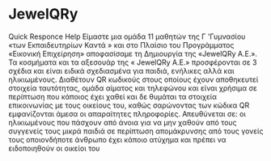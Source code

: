 # JewelQRy
Quick Responce Help
Είμαστε μια ομάδα 11 μαθητών της Γ 'Γυμνασίου «των Εκπαιδευτηρίων Καντά » και στο Πλαίσιο του Προγράμματος «Εικονική Επιχείρηση» αποφασίσαμε τη Δημιουργία της «JewelQRy Α.Ε.».
Τα κοσμήματα και τα αξεσουάρ της « JewelQRy Α.Ε.» προσφέρονται σε 3 σχέδια και είναι ειδικά σχεδιασμένα για παιδιά, ενήλικες αλλά και ηλικιωμένους. Διαθέτουν QR κωδικούς στους οποίους έχουν αποθηκευτεί στοιχεία ταυτότητας, ομάδα αίματος και τηλεφώνου και είναι χρήσιμα σε περίπτωση που κάποιος έχει χαθεί και δε θυμάται τα στοιχεία επικοινωνίας με τους οικείους του, καθώς σαρώνοντας των κώδικα QR εμφανίζονται άμεσα οι απαραίτητες πληροφορίες.
Απευθύνεται σε:
οι ηλικιωμένους που πάσχουν από άνοια για να μην χαθούν από τους συγγενείς τους
μικρά παιδιά σε περίπτωση απομάκρυνσης από τους γονείς τους
οποιονδήποτε άνθρωπο έχει κάποιο ατύχημα και πρέπει να ειδοποιηθούν οι οικείοι του
